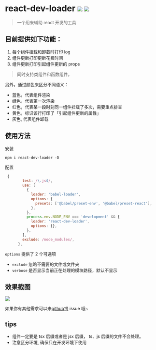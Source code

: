 # react-dev-loader ![](https://img.shields.io/badge/npm%20package-2.2.14-brightgreen) ![](https://img.shields.io/badge/webpack-loader-blue)

> 一个用来辅助 react 开发的工具

## 目前提供如下功能：

1. 每个组件挂载和卸载时打印 log
2. 组件更新打印更新花费时间
3. 组件更新打印引起组件更新的 props

> 同时支持类组件和函数组件。

另外，通过颜色来区分不同语义：

- 蓝色，代表组件渲染
- 绿色，代表第一次渲染
- 红色，代表某一段时刻同一组件挂载了多次，需要重点排查
- 黄色，标识该行打印了「引起组件更新的属性」
- 灰色, 代表组件卸载

## 使用方法

安装

```
npm i react-dev-loader -D
```

配置

```js
 {
        test: /\.js$/,
        use: [
          {
            loader: 'babel-loader',
            options: {
              presets: ['@babel/preset-env', '@babel/preset-react'],
            },
          },
          process.env.NODE_ENV === 'development' && {
            loader: 'react-dev-loader',
            options: {},
          },
        ],
        exclude: /node_modules/,
      },
```

`options` 提供了 2 个可选项

- `exclude` 忽略不需要的文件或文件夹
- `verbose` 是否显示当前正在处理的模块路径，默认不显示

## 效果截图

![](http://assets.onlyadaydreamer.top/20210604-259294.png)

如果你有其他需求可以来[github](https://github.com/onlyadaydreamer/react-dev-loader)提 issue 哦~

## tips

- 组件一定要是 tsx 后缀或者是 jsx 后缀， ts、js 后缀的文件不会处理。
- 注意区分环境, 确保只在开发环境下使用
